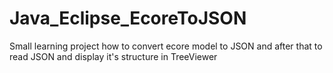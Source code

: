 # Java_Eclipse_EcoreToJSON

Small learning project how to convert ecore model to JSON and after that to read JSON and display it's structure in TreeViewer
